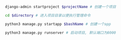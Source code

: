 ```bash
django-admin startproject $projectName # 创建一个项目
```



```bash
cd $directory # 进入项目目录以便执行管理命令
```



```bash
python3 manage.py startapp $bashName # 创建一个app
```



```bash
python3 manage.py runserver # 启动项目, 默认端口为8000
```

